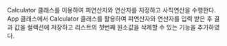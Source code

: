 Calculator 클래스를 이용하여 피연산자와 연산자를 지정하고 사칙연산을 수행한다. 
App 클래스에서 Calculator 클래스를 활용하여 피연산자와 연산자를 입력 받은 후 결과 값을 컬랙션에 저장하고 리스트의 첫번째 원소값을 삭제할 수 있는 기능을 추가하였다.
